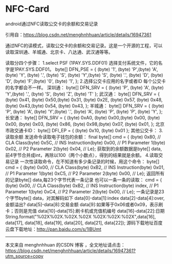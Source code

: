 # NFC-Card
android通过NFC读取公交卡的余额和交易记录

引用自：https://blog.csdn.net/menghnhhuan/article/details/16947361


通过NFC的读模式，读取公交卡的余额和交易记录。这是一个开源的工程，可以读取深圳通、羊城通、北京卡、八达通、武汉通等等。

读取分四个步骤：
1.select PSF (1PAY.SYS.DDF01)
选择支付系统文件，它的名字是1PAY.SYS.DDF01。
byte[] DFN_PSE = { (byte) '1', (byte) 'P',(byte) 'A', (byte) 'Y', (byte) '.', (byte) 'S', (byte) 'Y',(byte) 'S', (byte) '.', (byte) 'D', (byte) 'D', (byte) 'F',(byte) '0', (byte) '1', };
2.选择公交卡应用的名字或者ID
每个公交卡的名字都会不一样。
深圳通：
byte[] DFN_SRV = { (byte) 'P', (byte) 'A', (byte) 'Y',(byte) '.', (byte) 'S', (byte) 'Z', (byte) 'T' };
武汉通：
byte[] DFN_SRV = { (byte) 0x41, (byte) 0x50,(byte) 0x31, (byte) 0x2E, (byte) 0x57, (byte) 0x48, (byte) 0x43,(byte) 0x54, (byte) 0x43, };
羊城通：
byte[] DFN_SRV = { (byte) 'P', (byte) 'A', (byte) 'Y',(byte) '.', (byte) 'A', (byte) 'P', (byte) 'P', (byte) 'Y', };
长安通：
byte[] DFN_SRV = { (byte) 0xA0, (byte) 0x00,(byte) 0x00, (byte) 0x00, (byte) 0x03, (byte) 0x86, (byte) 0x98,(byte) 0x07, (byte) 0x01, };
北京市政交通卡ID：
byte[] DFI_EP = { (byte) 0x10, (byte) 0x01 };
其他公交卡：
3.读取余额
发送命令读取电子钱包的余额：
final byte[] cmd = { (byte) 0x80, // CLA Class(byte) 0x5C, // INS Instruction(byte) 0x00, // P1 Parameter 1(byte) 0x02, // P2 Parameter 2(byte) 0x04, // Le};
获取到的余额数据是byte[] data, 前4字节合并成int，再除以100（两个小数点），得到的结果就是余额。
4.读取交易记录
一次性读取命令，在不知道有多少条记录的时候，用这个命令：
byte[] cmd = { (byte) 0x00, // CLA Class(byte) 0xB2, // INS Instruction(byte) 0x01, // P1 Parameter 1(byte) 0xC5, // P2 Parameter 2(byte) 0x00, // Le};
返回所有的记录byte[] data,每23个字节代表一条记录
也可以一条一条的读取：
cmd = { (byte) 0x00, // CLA Class(byte) 0xB2, // INS Instruction(byte) index, // P1 Parameter 1(byte) 0xC4, // P2 Parameter 2(byte) 0x00, // Le};
一条记录是23个字节byte[] data，对其解码如下
data[0]-data[1]:index
data[2]-data[4]:over,金额溢出?
data[5]-data[8]:交易金额
data[9]:如果等于0x06或者0x09，表示刷卡；否则是充值
data[10]-data[15]:刷卡机或充值机编号
data[16]-data[22]:日期String.format("%02X%02X.%02X.%02X %02X:%02X:%02X",data[16], data[17], data[18], data[19], data[20], data[21], data[22]);
源码下载地址百度云盘下载地址：http://pan.baidu.com/s/1lBUmt

---------------------

本文来自 menghnhhuan 的CSDN 博客 ，全文地址请点击：https://blog.csdn.net/menghnhhuan/article/details/16947361?utm_source=copy 
